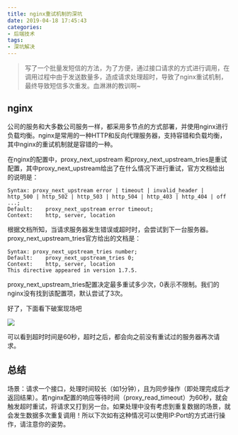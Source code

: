 ```yaml
---
title: nginx重试机制的深坑
date: 2019-04-18 17:45:43
categories:
- 后端技术
tags:
- 深坑解决
---
```


> 写了一个批量发短信的方法，为了方便，通过接口请求的方式进行调用，在调用过程中由于发送数量多，造成请求处理超时，导致了nginx重试机制，最终导致短信多次重发。血淋淋的教训啊~

## nginx

公司的服务和大多数公司服务一样，都采用多节点的方式部署，并使用nginx进行负载均衡。nginx是常用的一种HTTP和反向代理服务器，支持容错和负载均衡，其中nginx的重试机制就是容错的一种。

在nginx的配置中，proxy_next_upstream 和proxy_next_upstream_tries是重试配置，其中proxy_next_upstream给出了在什么情况下进行重试，官方文档给出的说明是：


```
Syntax: proxy_next_upstream error | timeout | invalid_header | http_500 | http_502 | http_503 | http_504 | http_403 | http_404 | off ...;  
Default:    proxy_next_upstream error timeout;  
Context:    http, server, location 
```

根据文档所知，当请求服务器发生错误或超时时，会尝试到下一台服务器。proxy_next_upstream_tries官方给出的文档是：

```
Syntax: proxy_next_upstream_tries number;  
Default:    proxy_next_upstream_tries 0;  
Context:    http, server, location  
This directive appeared in version 1.7.5.  
```

proxy_next_upstream_tries配置决定最多重试多少次，0表示不限制。我们的nginx没有找到该配置项，默认尝试了3次。

好了，下面看下破案现场吧

<img src="/img/ken/nginxretry.jpeg" />

可以看到超时时间是60秒，超时之后，都会向之前没有重试过的服务器再次请求。


## 总结

场景：请求一个接口，处理时间较长（如1分钟），且为同步操作（即处理完成后才返回结果）。若nginx配置的响应等待时间（proxy_read_timeout）为60秒，就会触发超时重试，将请求又打到另一台。如果处理中没有考虑到重复数据的场景，就会发生数据多次重复调用！所以下次如有这种情况可以使用IP:Port的方式进行操作，请注意你的姿势。
